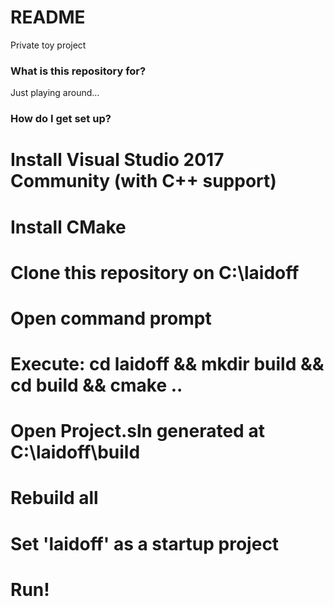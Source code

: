 # README #

Private toy project

### What is this repository for? ###

Just playing around...

### How do I get set up? ###

# Install Visual Studio 2017 Community (with C++ support)
# Install CMake
# Clone this repository on C:\laidoff
# Open command prompt
# Execute: cd laidoff && mkdir build && cd build && cmake ..
# Open Project.sln generated at C:\laidoff\build
# Rebuild all
# Set 'laidoff' as a startup project
# Run!
